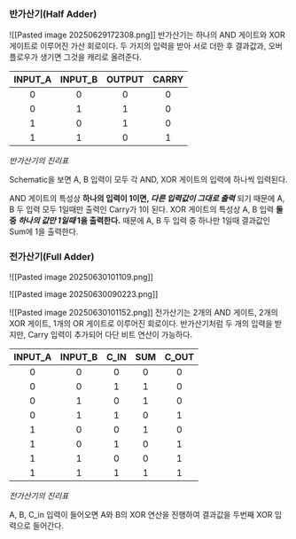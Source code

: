 
### 반가산기(Half Adder)

![[Pasted image 20250629172308.png]]
반가산기는 하나의 AND 게이트와 XOR 게이트로 이루어진 가산 회로이다.
두 가지의 입력을 받아 서로 더한 후 결과값과, 오버플로우가 생기면 그것을 캐리로 올려준다.

| **INPUT_A** | **INPUT_B** | **OUTPUT** | **CARRY** |
|:-----------:|:-----------:|:----------:|:---------:|
|      0      |      0      |     0      |     0     |
|      0      |      1      |     1      |     0     |
|      1      |      0      |     1      |     0     |
|      1      |      1      |     0      |     1     |
*반가산기의 진리표*

Schematic을 보면 A, B 입력이 모두 각 AND, XOR 게이트의 입력에 하나씩 입력된다.

AND 게이트의 특성상 **하나의 입력이 1이면, _다른 입력값이 그대로 출력_** 되기 때문에 A, B 두 입력 모두 1일때만 출력인 Carry가 1이 된다.
XOR 게이트의 특성상 A, B 입력 **둘 중 _하나의 값만 1일때_ 1을 출력한다.**
때문에 A, B 두 입력 중 하나만 1일때 결과값인 Sum에 1을 출력한다.



### 전가산기(Full Adder)

![[Pasted image 20250630101109.png]]


![[Pasted image 20250630090223.png]]

![[Pasted image 20250630101152.png]]
전가산기는 2개의 AND 게이트, 2개의 XOR 게이트, 1개의 OR 게이트로 이루어진 회로이다.
반가산기처럼 두 개의 입력을 받지만, Carry 입력이 추가되어 다단 비트 연산이 가능하다.

| **INPUT_A** | **INPUT_B** | **C_IN** | **SUM** | **C_OUT** |
| :---------: | :---------: | :------: | :-----: | :-------: |
|      0      |      0      |    0     |    0    |     0     |
|      0      |      0      |    1     |    1    |     0     |
|      0      |      1      |    0     |    1    |     0     |
|      0      |      1      |    1     |    0    |     1     |
|      1      |      0      |    0     |    1    |     0     |
|      1      |      0      |    1     |    0    |     1     |
|      1      |      1      |    0     |    0    |     1     |
|      1      |      1      |    1     |    1    |     1     |
*전가산기의 진리표*

A, B, C_in 입력이 들어오면 A와 B의 XOR 연산을 진행하여 결과값을 두번째 XOR 입력으로 들어간다.


